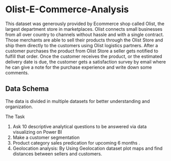 # Olist-E-Commerce-Analysis

This dataset was generously provided by Ecommerce shop called Olist, the largest department store in marketplaces. Olist connects small businesses from all over country to channels without hassle and with a single contract. Those merchants are able to sell their products through the Olist Store and ship them directly to the customers using Olist logistics partners.  After a customer purchases the product from Olist Store a seller gets notified to fulfill that order. Once the customer receives the product, or the estimated delivery date is due, the customer gets a satisfaction survey by email where he can give a note for the purchase experience and write down some comments.
## Data Schema
The data is divided in multiple datasets for better understanding and organization. 

The Task 
1. Ask  10 descriptive analytical questions to be answered via data visualizing on Power BI
2. Make a customer segmentation
3. Product category sales predication for upcoming 6 months  .
4. Geolocation analysis:  By Using Geolocation dataset  plot maps and find distances between sellers and customers.
